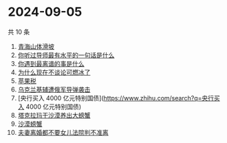 # 2024-09-05

共 10 条

<!-- BEGIN ZHIHUSEARCH -->
<!-- 最后更新时间 Thu Sep 05 2024 03:16:11 GMT+0800 (China Standard Time) -->
1. [青海山体滑坡](https://www.zhihu.com/search?q=青海山体滑坡)
1. [你听过导师最有水平的一句话是什么](https://www.zhihu.com/search?q=你听过导师最有水平的一句话是什么)
1. [你遇到最离谱的事是什么](https://www.zhihu.com/search?q=你遇到最离谱的事是什么)
1. [为什么现在不谈论可燃冰了](https://www.zhihu.com/search?q=为什么现在不谈论可燃冰了)
1. [苹果税](https://www.zhihu.com/search?q=苹果税)
1. [乌克兰基辅遭俄军导弹袭击](https://www.zhihu.com/search?q=乌克兰基辅遭俄军导弹袭击)
1. [央行买入 4000 亿元特别国债](https://www.zhihu.com/search?q=央行买入 4000 亿元特别国债)
1. [塔克拉玛干沙漠养出大螃蟹](https://www.zhihu.com/search?q=塔克拉玛干沙漠养出大螃蟹)
1. [沙漠螃蟹](https://www.zhihu.com/search?q=沙漠螃蟹)
1. [夫妻离婚都不要女儿法院判不准离](https://www.zhihu.com/search?q=夫妻离婚都不要女儿法院判不准离)
<!-- END ZHIHUSEARCH -->
